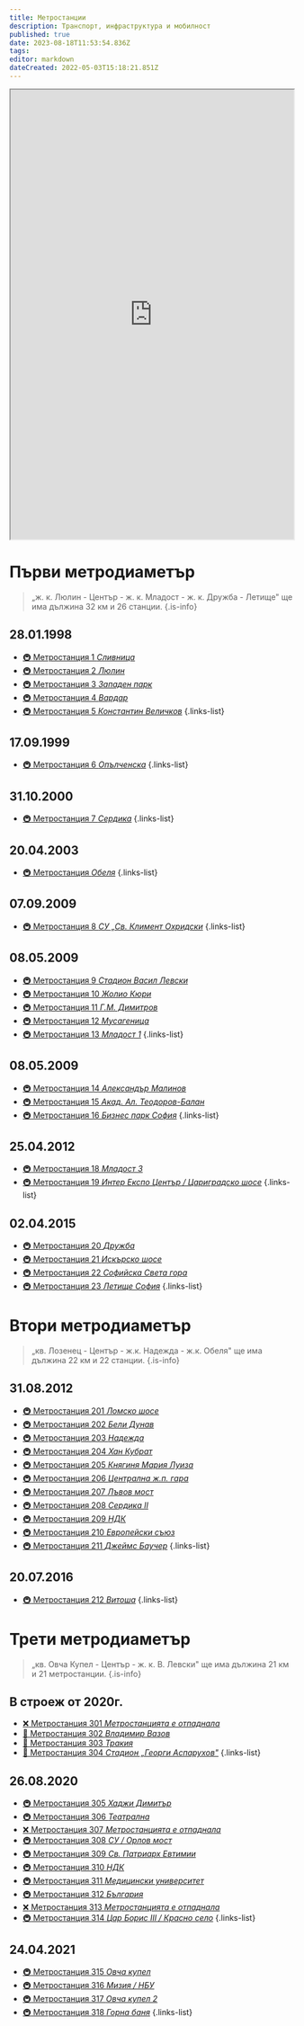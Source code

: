 ```yaml
---
title: Метростанции
description: Транспорт, инфраструктура и мобилност
published: true
date: 2023-08-18T11:53:54.836Z
tags: 
editor: markdown
dateCreated: 2022-05-03T15:18:21.851Z
---
```


<iframe src="https://www.google.com/maps/d/embed?mid=1AS4TDFp8L0Wk26nXB2nYHFBR9KM&ehbc=2E312F" width="100%" height="800"></iframe>


# Първи метродиаметър
> „ж. к. Люлин - Център - ж. к. Младост - ж. к. Дружба - Летище" ще има дължина 32 км и 26 станции.
{.is-info}

## 28.01.1998
- [:metro: Метростанция 1 *Сливница*](/bg/sofia-metro/stations/slivnitsa)
- [:metro: Метростанция 2 *Люлин*](/bg/sofia-metro/stations/lyulin)
- [:metro: Метростанция 3 *Западен парк*](/bg/sofia-metro/stations/zapaden-park)
- [:metro: Метростанция 4 *Вардар*](/bg/sofia-metro/stations/vardar)
- [:metro: Метростанция 5 *Константин Величков*](/bg/sofia-metro/stations/konstantin-velichkov)
{.links-list}

## 17.09.1999
- [:metro: Метростанция 6 *Опълченска*](/bg/sofia-metro/stations/opalchenska)
{.links-list}

## 31.10.2000
- [:metro: Метростанция 7 *Сердика*](/bg/sofia-metro/stations/serdica)
{.links-list}

## 20.04.2003
- [:metro: Метростанция *Обеля*](/bg/sofia-metro/stations/obelya)
{.links-list}

## 07.09.2009
- [:metro: Метростанция 8 *СУ „Св. Климент Охридски*](/bg/sofia-metro/stations/sofia-university)
{.links-list}


## 08.05.2009
- [:metro: Метростанция 9 *Стадион Васил Левски*](/bg/sofia-metro/stations/vasil-levski-stadium)
- [:metro: Метростанция 10 *Жолио Кюри*](/bg/sofia-metro/stations/joliot-curie)
- [:metro: Метростанция 11 *Г.М. Димитров*](/bg/sofia-metro/stations/gm-dimitrov)
- [:metro: Метростанция 12 *Мусагеница*](/bg/sofia-metro/stations/musagenitsa)
- [:metro: Метростанция 13 *Младост 1*](/bg/sofia-metro/stations/mladost-1)
{.links-list}


## 08.05.2009
- [:metro: Метростанция 14 *Александър Малинов*](/bg/sofia-metro/stations/aleksander-malinov)
- [:metro: Метростанция 15 *Акад. Ал. Теодоров-Балан*](/bg/sofia-metro/stations/akad-al-teodorov-balan)
- [:metro: Метростанция 16 *Бизнес парк София*](/bg/sofia-metro/stations/business-park-sofia)
{.links-list}

## 25.04.2012
- [:metro: Метростанция 18 *Младост 3*](/bg/sofia-metro/stations/mladost-3)
- [:metro: Метростанция 19 *Интер Експо Център / Цариградско шосе*](/bg/sofia-metro/stations/inter-expo-center)
{.links-list}

## 02.04.2015
- [:metro: Метростанция 20 *Дружба*](/bg/sofia-metro/stations/drujba)
- [:metro: Метростанция 21 *Искърско шосе*](/bg/sofia-metro/stations/iskarsko-shose)
- [:metro: Метростанция 22 *Софийска Света гора*](/bg/sofia-metro/stations/sofiiska-sveta-gora)
- [:metro: Метростанция 23 *Летище София*](/bg/sofia-metro/stations/sofia-airport)
{.links-list}


# Втори метродиаметър
> „кв. Лозенец - Център - ж.к. Надежда - ж.к. Обеля" ще има дължина 22 км и 22 станции.
{.is-info}

## 31.08.2012
- [:metro: Метростанция 201 *Ломско шосе*](/bg/sofia-metro/stations/lomsko-shose)
- [:metro: Метростанция 202 *Бели Дунав*](/bg/sofia-metro/stations/beli-dunav)
- [:metro: Метростанция 203 *Надежда*](/bg/sofia-metro/stations/nadejda)
- [:metro: Метростанция 204 *Хан Кубрат*](/bg/sofia-metro/stations/han-kubrat)
- [:metro: Метростанция 205 *Княгиня Мария Луиза*](/bg/sofia-metro/stations/kn-maria-luiza)
- [:metro: Метростанция 206 *Централна ж.п. гара*](/bg/sofia-metro/stations/central-railway-station)
- [:metro: Метростанция 207 *Лъвов мост*](/bg/sofia-metro/stations/lavov-most)
- [:metro: Метростанция 208 *Сердика II*](/bg/sofia-metro/stations/serdika-ii)
- [:metro: Метростанция 209 *НДК*](/bg/sofia-metro/stations/ndk)
- [:metro: Метростанция 210 *Европейски съюз*](/bg/sofia-metro/stations/european-union)
- [:metro: Метростанция 211 *Джеймс Баучер*](/bg/sofia-metro/stations/james-bourchier)
{.links-list}

## 20.07.2016
- [:metro: Метростанция 212 *Витоша*](/bg/sofia-metro/stations/vitosha)
{.links-list}

# Трети метродиаметър
> „кв. Овча Купел - Център - ж. к. В. Левски" ще има дължина 21 км и 21 метростанции.
{.is-info}


## В строеж от 2020г.
- [:x: Метростанция 301 *Метростанцията е отпаднала*](/bg/sofia-metro/stations/301)
- [:triangular_ruler: Метростанция 302 *Владимир Вазов*](/bg/sofia-metro/stations/vladimir-vazov)
- [:triangular_ruler: Метростанция 303 *Тракия*](/bg/sofia-metro/stations/trakia)
- [:triangular_ruler: Метростанция 304 *Стадион „Георги Аспарухов"*](/bg/sofia-metro/stations/georgi-asparuhov-stadium)
{.links-list}


## 26.08.2020
- [:metro: Метростанция 305 *Хаджи Димитър*](/bg/sofia-metro/stations/hadzhi-dimitar)
- [:metro: Метростанция 306 *Театрална*](/bg/sofia-metro/stations/teatralna)
- [:x: Метростанция 307 *Метростанцията е отпаднала*](/bg/sofia-metro/stations/307)
- [:metro: Метростанция 308 *СУ / Орлов мост*](/bg/sofia-metro/stations/sofia-university-orlov-most)
- [:metro: Метростанция 309 *Св. Патриарх Евтимии*](/bg/sofia-metro/stations/st-patriarch-evtimii)
- [:metro: Метростанция 310 *НДК*](/bg/sofia-metro/stations/ndk-ii)
- [:metro: Метростанция 311 *Медицински университет*](/bg/sofia-metro/stations/medical-university)
- [:metro: Метростанция 312 *България*](/bg/sofia-metro/stations/bulgaria)
- [:x: Метростанция 313 *Метростанцията е отпаднала*](/bg/sofia-metro/stations/313)
- [:metro: Метростанция 314 *Цар Борис III / Красно село*](/bg/sofia-metro/stations/tsar-boris-iii)
{.links-list}

## 24.04.2021
- [:metro: Метростанция 315 *Овча купел*](/bg/sofia-metro/stations/ovcha-kupel)
- [:metro: Метростанция 316 *Мизия / НБУ*](/bg/sofia-metro/stations/mizia-nbu)
- [:metro: Метростанция 317 *Овча купел 2*](/bg/sofia-metro/stations/ovcha-kupel-2)
- [:metro: Метростанция 318 *Горна баня*](/bg/sofia-metro/stations/gorna-banya)
{.links-list}
